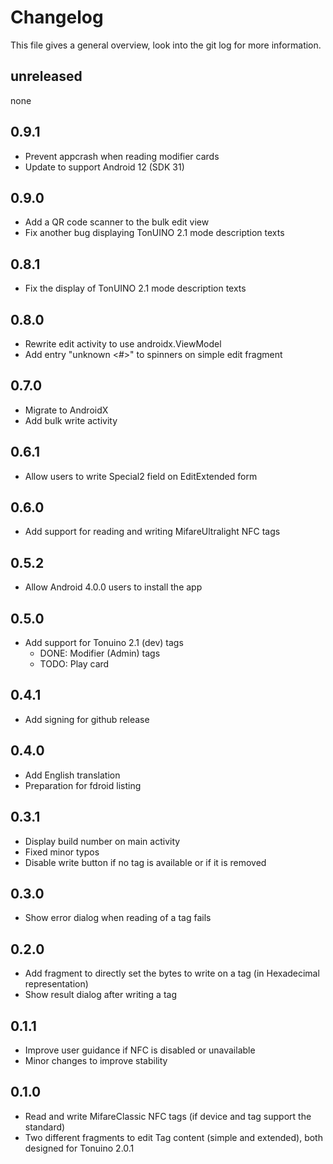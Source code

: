 # Changelog
This file gives a general overview, look into the git log for more information.

## unreleased
none

## 0.9.1
- Prevent appcrash when reading modifier cards
- Update to support Android 12 (SDK 31)

## 0.9.0
- Add a QR code scanner to the bulk edit view
- Fix another bug displaying TonUINO 2.1 mode description texts

## 0.8.1
- Fix the display of TonUINO 2.1 mode description texts

## 0.8.0
- Rewrite edit activity to use androidx.ViewModel
- Add entry "unknown <#>" to spinners on simple edit fragment

## 0.7.0
- Migrate to AndroidX
- Add bulk write activity

## 0.6.1
- Allow users to write Special2 field on EditExtended form

## 0.6.0
- Add support for reading and writing MifareUltralight NFC tags

## 0.5.2
- Allow Android 4.0.0 users to install the app

## 0.5.0
- Add support for Tonuino 2.1 (dev) tags
  - DONE: Modifier (Admin) tags
  - TODO: Play card

## 0.4.1
- Add signing for github release

## 0.4.0
- Add English translation
- Preparation for fdroid listing

## 0.3.1
- Display build number on main activity
- Fixed minor typos
- Disable write button if no tag is available or if it is removed

## 0.3.0
- Show error dialog when reading of a tag fails

## 0.2.0
- Add fragment to directly set the bytes to write on a tag (in Hexadecimal representation)
- Show result dialog after writing a tag

## 0.1.1
- Improve user guidance if NFC is disabled or unavailable
- Minor changes to improve stability

## 0.1.0
- Read and write MifareClassic NFC tags (if device and tag support the standard)
- Two different fragments to edit Tag content (simple and extended), both designed for Tonuino 2.0.1
